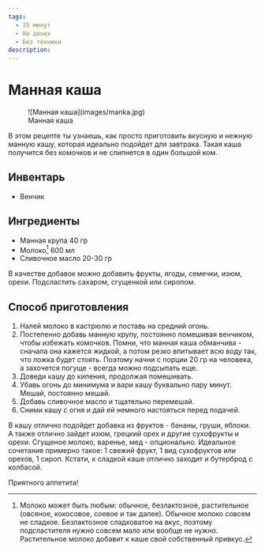 ```yaml
---
tags:
  - 15 минут
  - На двоих
  - Без техники
description:
---
```

# Манная каша

<figure markdown="span">
  ![Манная каша](images/manka.jpg)
  <figcaption>Манная каша</figcaption>
</figure>

В этом рецепте ты узнаешь, как просто приготовить вкусную и нежную манную кашу, которая идеально подойдет для завтрака. Такая каша получится без комочков и не слипнется в один большой ком.

## Инвентарь

- Венчик

## Ингредиенты

- Манная крупа 40 гр
- Молоко[^1] 600 мл
- Сливочное масло 20-30 гр

В качестве добавок можно добавить фрукты, ягоды, семечки, изюм, орехи. Подсластить сахаром, сгущенкой или сиропом.

## Способ приготовления

1. Налей молоко в кастрюлю и поставь на средний огонь.
2. Постепенно добавь манную крупу, постоянно помешивая венчиком, чтобы избежать комочков. Помни, что манная каша обманчива - сначала она кажется жидкой, а потом резко впитывает всю воду так, что ложка будет стоять. Поэтому начни с порции 20 гр на человека, а захочется погуще - всегда можно подсыпать еще.
3. Доведи кашу до кипения, продолжая помешивать.
4. Убавь огонь до минимума и вари кашу буквально пару минут. Мешай, постоянно мешай.
5. Добавь сливочное масло и тщательно перемешай.
6. Сними кашу с огня и дай ей немного настояться перед подачей.

В кашу отлично подойдет добавка из фруктов - бананы, груши, яблоки. А также отлично зайдет изюм, грецкий орех и другие сухофрукты и орехи. Сгущеное молоко, варенье, мед - опционально. Идеальное сочетание примерно такое: 1 свежий фрукт, 1 вид сухофруктов или орехов, 1 сироп. Кстати, к сладкой каше отлично заходит и бутерброд с колбасой.

Приятного аппетита! 

[^1]: Молоко может быть любым: обычное, безлактозное, растительное (овсяное, кокосовое, соевое и так далее). Обычное молоко совсем не сладкое. Безлактозное сладковатое на вкус, поэтому подсластителя нужно совсем мало или вообще не нужно. Растительное молоко добавит к каше свой собственный привкус.